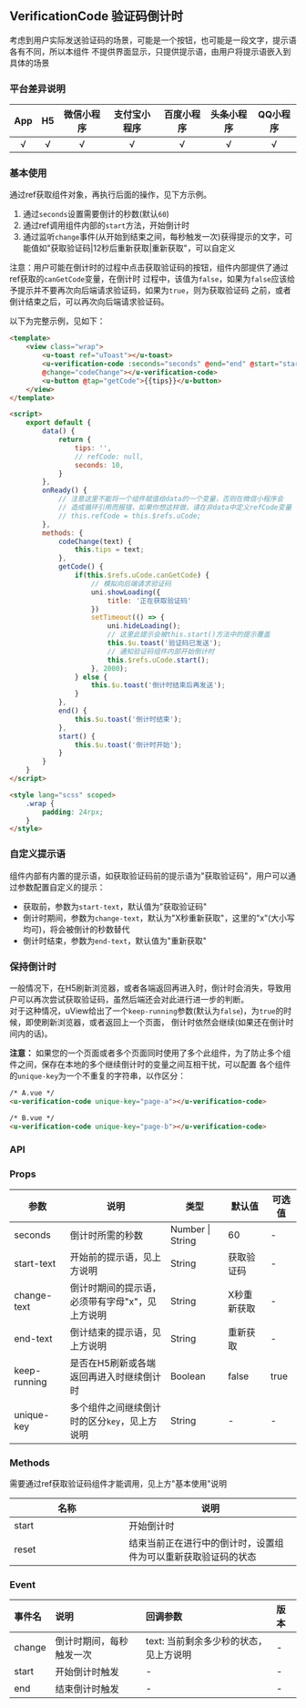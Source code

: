 ## VerificationCode 验证码倒计时

<demo-model url="/pages/componentsA/verificationCode/index"></demo-model>


考虑到用户实际发送验证码的场景，可能是一个按钮，也可能是一段文字，提示语各有不同，所以本组件
不提供界面显示，只提供提示语，由用户将提示语嵌入到具体的场景

### 平台差异说明

|App|H5|微信小程序|支付宝小程序|百度小程序|头条小程序|QQ小程序|
|:-:|:-:|:-:|:-:|:-:|:-:|:-:|
|√|√|√|√|√|√|√|

### 基本使用

通过ref获取组件对象，再执行后面的操作，见下方示例。

1. 通过`seconds`设置需要倒计的秒数(默认`60`)
2. 通过ref调用组件内部的`start`方法，开始倒计时
3. 通过监听`change`事件(从开始到结束之间，每秒触发一次)获得提示的文字，可能值如"获取验证码|12秒后重新获取|重新获取"，可以自定义

注意：用户可能在倒计时的过程中点击获取验证码的按钮，组件内部提供了通过ref获取的`canGetCode`变量，在倒计时
过程中，该值为`false`，如果为`false`应该给予提示并不要再次向后端请求验证码，如果为`true`，则为获取验证码
之前，或者倒计结束之后，可以再次向后端请求验证码。

以下为完整示例，见如下： 

```html
<template>
	<view class="wrap">
		<u-toast ref="uToast"></u-toast>
		<u-verification-code :seconds="seconds" @end="end" @start="start" ref="uCode" 
		@change="codeChange"></u-verification-code>
		<u-button @tap="getCode">{{tips}}</u-button>
	</view>
</template>

<script>
	export default {
		data() {
			return {
				tips: '',
				// refCode: null,
				seconds: 10,
			}
		},
		onReady() {
			// 注意这里不能将一个组件赋值给data的一个变量，否则在微信小程序会
			// 造成循环引用而报错，如果你想这样做，请在非data中定义refCode变量
			// this.refCode = this.$refs.uCode;
		},
		methods: {
			codeChange(text) {
				this.tips = text;
			},
			getCode() {
				if(this.$refs.uCode.canGetCode) {
					// 模拟向后端请求验证码
					uni.showLoading({
						title: '正在获取验证码'
					})
					setTimeout(() => {
						uni.hideLoading();
						// 这里此提示会被this.start()方法中的提示覆盖
						this.$u.toast('验证码已发送');
						// 通知验证码组件内部开始倒计时
						this.$refs.uCode.start();
					}, 2000);
				} else {
					this.$u.toast('倒计时结束后再发送');
				}
			},
			end() {
				this.$u.toast('倒计时结束');
			},
			start() {
				this.$u.toast('倒计时开始');
			}
		}
	}
</script>

<style lang="scss" scoped>
	.wrap {
		padding: 24rpx;
	}
</style>
```

### 自定义提示语

组件内部有内置的提示语，如获取验证码前的提示语为"获取验证码"，用户可以通过参数配置自定义的提示：
- 获取前，参数为`start-text`，默认值为"获取验证码"
- 倒计时期间，参数为`change-text`，默认为"X秒重新获取"，这里的"x"(大小写均可)，将会被倒计的秒数替代
- 倒计时结束，参数为`end-text`，默认值为"重新获取"


### 保持倒计时

一般情况下，在H5刷新浏览器，或者各端返回再进入时，倒计时会消失，导致用户可以再次尝试获取验证码，虽然后端还会对此进行进一步的判断。  
对于这种情况，uView给出了一个`keep-running`参数(默认为`false`)，为`true`的时候，即使刷新浏览器，或者返回上一个页面，
倒计时依然会继续(如果还在倒计时间内的话)。

**注意：** 如果您的一个页面或者多个页面同时使用了多个此组件，为了防止多个组件之间，保存在本地的多个继续倒计时的变量之间互相干扰，可以配置
各个组件的`unique-key`为一个不重复的字符串，以作区分：

```html
/* A.vue */
<u-verification-code unique-key="page-a"></u-verification-code>

/* B.vue */
<u-verification-code unique-key="page-b"></u-verification-code>
```


### API

### Props

| 参数          | 说明            | 类型            | 默认值             |  可选值   |
|-------------  |---------------- |---------------|------------------ |-------- |
| seconds | 倒计时所需的秒数  | Number \| String | 60 | - |
| start-text | 开始前的提示语，见上方说明  | String | 获取验证码 | - |
| change-text | 倒计时期间的提示语，必须带有字母"x"，见上方说明 | String  | X秒重新获取 | - |
| end-text | 倒计结束的提示语，见上方说明 | String  | 重新获取 | - |
| keep-running | 是否在H5刷新或各端返回再进入时继续倒计时 | Boolean  | false | true |
| unique-key <Badge text="1.3.4" /> | 多个组件之间继续倒计时的区分`key`，见上方说明 | String  | - | - |


### Methods

需要通过ref获取验证码组件才能调用，见上方"基本使用"说明


| 名称          | 说明            |
|-------------  |---------------- |
| start | 开始倒计时  |
| reset | 结束当前正在进行中的倒计时，设置组件为可以重新获取验证码的状态  |


### Event

|事件名|说明|回调参数|版本|
|:-|:-|:-|:-|
| change | 倒计时期间，每秒触发一次 | text: 当前剩余多少秒的状态，见上方说明 | - |
| start | 开始倒计时触发 | - | - |
| end | 结束倒计时触发 | - | - |



<style scoped>
h3[id=props] + table thead tr th:nth-child(2){
	width: 35%;
}

h3[id=methods] + p + table thead tr th:nth-child(2){
	width: 60%;
}
</style>